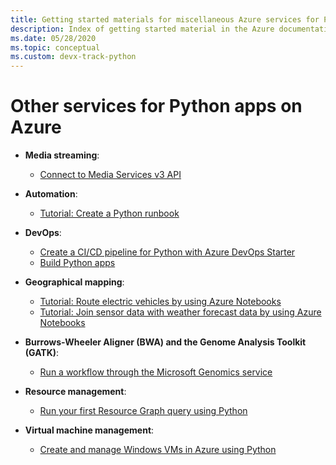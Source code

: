 ```yaml
---
title: Getting started materials for miscellaneous Azure services for Python apps
description: Index of getting started material in the Azure documentation for miscellaneous services used with Python apps.
ms.date: 05/28/2020
ms.topic: conceptual
ms.custom: devx-track-python
---
```


# Other services for Python apps on Azure

- **Media streaming**:
  - [Connect to Media Services v3 API](/azure/media-services/latest/configure-connect-python-howto)

- **Automation**:
  - [Tutorial: Create a Python runbook](/azure/automation/learn/automation-tutorial-runbook-textual-python2
)

- **DevOps**:
  - [Create a CI/CD pipeline for Python with Azure DevOps Starter](/azure/devops-project/azure-devops-project-python)
  - [Build Python apps](/azure/devops/pipelines/ecosystems/python)

- **Geographical mapping**:
  - [Tutorial: Route electric vehicles by using Azure Notebooks](/azure/azure-maps/tutorial-ev-routing)
  - [Tutorial: Join sensor data with weather forecast data by using Azure Notebooks](/azure/azure-maps/weather-service-tutorial)

- **Burrows-Wheeler Aligner (BWA) and the Genome Analysis Toolkit (GATK)**:
  - [Run a workflow through the Microsoft Genomics service](/azure/genomics/quickstart-run-genomics-workflow-portal)

- **Resource management**:
  - [Run your first Resource Graph query using Python](/azure/governance/resource-graph/first-query-python)

- **Virtual machine management**:
  - [Create and manage Windows VMs in Azure using Python](/azure/virtual-machines/windows/python)
